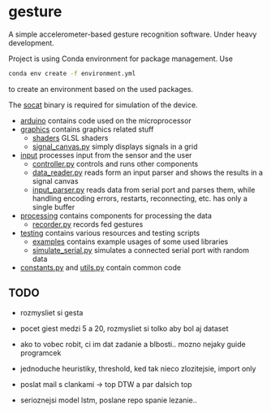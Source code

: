 # gesture

A simple accelerometer-based gesture recognition software.
Under heavy development.

Project is using Conda environment for package management.
Use
```bash
conda env create -f environment.yml
```
to create an environment based on the used packages.

The [socat](https://linux.die.net/man/1/socat)
binary is required for simulation of the device.

- [arduino](arduino) contains code used on the microprocessor
- [graphics](graphics) contains graphics related stuff
    - [shaders](graphics/shaders) GLSL shaders
    - [signal_canvas.py](graphics/widgets/signal_dynamic.py) simply displays signals in a grid
- [input](input) processes input from the sensor and the user
    - [controller.py](input/controller.py) controls and runs other components
    - [data_reader.py](input/buffered_data_router.py) reads form an input parser and shows
      the results in a signal canvas
    - [input_parser.py](input/serial_port_parser.py) reads data from serial port and parses them,
      while handling encoding errors, restarts, reconnecting, etc. has only a single buffer
- [processing](processing) contains components for processing the data
    - [recorder.py](processing/consumers/recording_consumer.py) records fed gestures
- [testing](testing) contains various resources and testing scripts
    - [examples](testing/examples) contains example usages of some used libraries
    - [simulate_serial.py](testing/simulate_serial.py) simulates a connected serial port
      with random data
- [constants.py](constants.py) and [utils.py](utils.py) contain common code
   
   
   
## TODO

    
- rozmysliet si gesta
- pocet giest medzi 5 a 20, rozmysliet si tolko aby bol aj dataset
- ako to vobec robit, ci im dat zadanie a blbosti.. 
  mozno nejaky guide programcek

- jednoduche heuristiky, threshold, ked tak nieco zlozitejsie, import only
- poslat mail s clankami -> top DTW a par dalsich top

- serioznejsi model lstm, poslane repo spanie lezanie..


